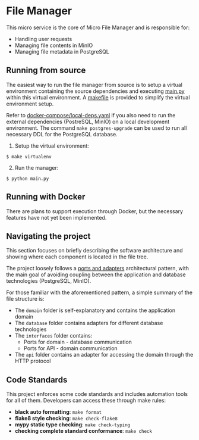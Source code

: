 # File Manager
This micro service is the core of Micro File Manager and is responsible for:
- Handling user requests
- Managing file contents in MinIO
- Managing file metadata in PostgreSQL

## Running from source
The easiest way to run the file manager from source is to setup a virtual environment containing the source dependencies and executing [main.py](/manager/main.py) within this virtual environment. A [makefile](/manager/Makefile) is provided to simplify the virtual environment setup.

Refer to [docker-compose/local-deps.yaml](/docker-compose/local-deps.yaml) if you also need to run the external dependencies (PostreSQL, MinIO) on a local development environment.
The command `make postgres-upgrade` can be used to run all necessary DDL for the PostgreSQL database.

1. Setup the virtual environment:
```
$ make virtualenv
```

2. Run the manager:
```
$ python main.py
```

## Running with Docker
There are plans to support execution through Docker, but the necessary features have not yet been implemented.

## Navigating the project
This section focuses on briefly describing the software architecture and showing where each component is located in the file tree.

The project loosely follows a [ports and adapters](https://en.wikipedia.org/wiki/Hexagonal_architecture_(software)) architectural pattern, with the main goal of avoiding coupling between the application and database technologies (PostgreSQL, MinIO).

For those familiar with the aforementioned pattern, a simple summary of the file structure is:
- The `domain` folder is self-explanatory and contains the application domain
- The `database` folder contains adapters for different database technologies
- The `interfaces` folder contains:
    - Ports for domain - database communication
    - Ports for API - domain communication
- The `api` folder contains an adapter for accessing the domain through the HTTP protocol

## Code Standards
This project enforces some code standards and includes automation tools for all of them. Developers can access these through make rules:

- **black auto formatting**: `make format`
- **flake8 style checking**: `make check-flake8`
- **mypy static type checking**: `make check-typing`
- **checking complete standard conformance**: `make check`
